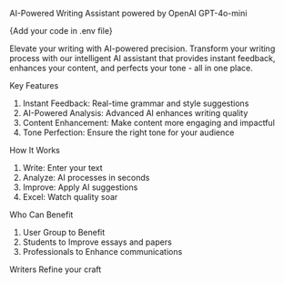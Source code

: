 AI-Powered Writing Assistant powered by OpenAI GPT-4o-mini

{Add your code in .env file}

Elevate your writing with AI-powered precision. Transform your writing process with our intelligent AI assistant that provides instant feedback, enhances your content, and perfects your tone - all in one place.

Key Features

1. Instant Feedback: Real-time grammar and style suggestions
2. AI-Powered Analysis: Advanced AI enhances writing quality
3. Content Enhancement: Make content more engaging and impactful
4. Tone Perfection: Ensure the right tone for your audience

How It Works

1. Write: Enter your text
2. Analyze: AI processes in seconds
3. Improve: Apply AI suggestions
4. Excel: Watch quality soar

Who Can Benefit

1. User Group to Benefit
2. Students	to Improve essays and papers
3. Professionals to Enhance communications

Writers	Refine your craft
